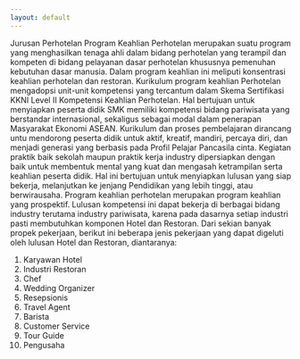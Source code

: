 ```yaml
---
layout: default
---
```


Jurusan Perhotelan
Program Keahlian Perhotelan merupakan suatu program yang menghasilkan tenaga ahli dalam bidang perhotelan yang terampil dan kompeten di bidang pelayanan dasar
perhotelan khususnya pemenuhan kebutuhan dasar manusia. Dalam program keahlian ini meliputi konsentrasi keahlian perhotelan dan restoran. Kurikulum program keahlian
Perhotelan mengadopsi unit-unit kompetensi yang tercantum dalam Skema Sertifikasi KKNI Level II Kompetensi Keahlian Perhotelan. Hal bertujuan untuk menyiapkan peserta
didik SMK memiliki kompetensi bidang pariwisata yang berstandar internasional, sekaligus sebagai modal dalam penerapan Masyarakat Ekonomi ASEAN.
Kurikulum dan proses pembelajaran dirancang untu mendorong peserta didik untuk aktif, kreatif, mandiri, percaya diri, dan menjadi generasi yang berbasis pada Profil
Pelajar Pancasila cinta. Kegiatan praktik baik sekolah maupun praktik kerja industry dipersiapkan dengan baik untuk membentuk mental yang kuat dan mengasah ketrampilan
serta keahlian peserta didik. Hal ini bertujuan untuk menyiapkan lulusan yang siap bekerja, melanjutkan ke jenjang Pendidikan yang lebih tinggi, atau berwirausaha.
Program keahlian perhotelan merupakan program keahlian yang prospektif. Lulusan kompetensi ini dapat bekerja di berbagai bidang industry terutama industry pariwisata,
karena pada dasarnya setiap industri pasti membutuhkan komponen Hotel dan Restoran. Dari sekian banyak propek pekerjaan, berikut ini beberapa jenis pekerjaan yang
dapat digeluti oleh lulusan Hotel dan Restoran, diantaranya:
1. Karyawan Hotel
2. Industri Restoran
3. Chef
4. Wedding Organizer
5. Resepsionis
6. Travel Agent
7. Barista
8. Customer Service
9. Tour Guide
10. Pengusaha
